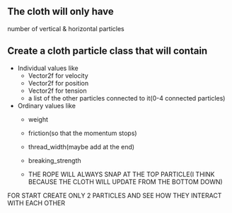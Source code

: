 ## The cloth will only have 
number of vertical & horizontal particles 

## Create a cloth particle class that will contain
* Individual values like
  * Vector2f for velocity
  * Vector2f for position
  * Vector2f for tension
  * a list of the other particles connected to it(0-4 connected particles)
* Ordinary values like
  * weight
  * friction(so that the momentum stops)
  * thread_width(maybe add at the end)
  * breaking_strength

  * THE ROPE WILL ALWAYS SNAP AT THE TOP PARTICLE(I THINK BECAUSE THE CLOTH WILL UPDATE FROM THE BOTTOM DOWN)

FOR START CREATE ONLY 2 PARTICLES AND SEE HOW THEY INTERACT WITH EACH OTHER
